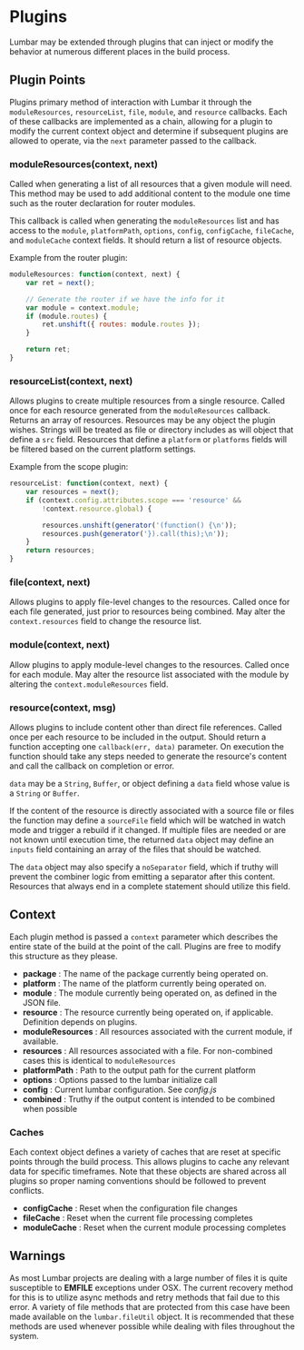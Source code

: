 # Plugins

Lumbar may be extended through plugins that can inject or modify the behavior at numerous different
places in the build process.

## Plugin Points

Plugins primary method of interaction with Lumbar it through the `moduleResources`, `resourceList`,
`file`, `module`, and `resource` callbacks. Each of these callbacks are implemented as a chain,
allowing for a plugin to modify the current context object and determine if subsequent plugins are
allowed to operate, via the `next` parameter passed to the callback.

### moduleResources(context, next)

Called when generating a list of all resources that a given module will need. This method may be
used to add additional content to the module one time such as the router declaration for router
modules.

This callback is called when generating the `moduleResources` list and has access to the
`module`, `platformPath`, `options`, `config`, `configCache`, `fileCache`, and `moduleCache`
context fields. It should return a list of resource objects.

Example from the router plugin:

``` javascript 
moduleResources: function(context, next) {
    var ret = next();

    // Generate the router if we have the info for it
    var module = context.module;
    if (module.routes) {
        ret.unshift({ routes: module.routes });
    }

    return ret;
}
```

### resourceList(context, next)

Allows plugins to create multiple resources from a single resource. Called once for each
resource generated from the `moduleResources` callback. Returns an array of resources.
Resources may be any object the plugin wishes. Strings will be treated as file or directory
includes as will object that define a `src` field. Resources that define a `platform` or
`platforms` fields will be filtered based on the current platform settings.

Example from the scope plugin:

``` javascript 
resourceList: function(context, next) {
    var resources = next();
    if (context.config.attributes.scope === 'resource' && 
        !context.resource.global) {

        resources.unshift(generator('(function() {\n'));
        resources.push(generator('}).call(this);\n'));
    }
    return resources;
}
```

### file(context, next)

Allows plugins to apply file-level changes to the resources. Called once for each file
generated, just prior to resources being combined. May alter the `context.resources` field
to change the resource list.

### module(context, next)

Allow plugins to apply module-level changes to the resources. Called once for each module.
May alter the resource list associated with the module by altering the `context.moduleResources`
field.

### resource(context, msg)

Allows plugins to include content other than direct file references. Called once per each resource
to be included in the output. Should return a function accepting one `callback(err, data)` parameter.
On execution the function should take any steps needed to generate the resource's content and call
the callback on completion or error.

`data` may be a `String`, `Buffer`, or object defining a `data` field whose value is a `String` or
`Buffer`.

If the content of the resource is directly associated with a source file or files the function may
define a `sourceFile` field which will be watched in watch mode and trigger a rebuild if it changed.
If multiple files are needed or are not known until execution time, the returned `data` object may
define an `inputs` field containing an array of the files that should be watched.

The `data` object may also specify a `noSeparator` field, which if truthy will prevent the combiner
logic from emitting a separator after this content. Resources that always end in a complete statement
should utilize this field.

## Context

Each plugin method is passed a `context` parameter which describes the entire state of the build
at the point of the call. Plugins are free to modify this structure as they please.

 * **package** : The name of the package currently being operated on.
 * **platform** : The name of the platform currently being operated on.
 * **module** : The module currently being operated on, as defined in the JSON file.
 * **resource** : The resource currently being operated on, if applicable. Definition depends on plugins.
 * **moduleResources** : All resources associated with the current module, if available.
 * **resources** : All resources associated with a file. For non-combined cases this is identical to `moduleResources`
 * **platformPath** : Path to the output path for the current platform
 * **options** : Options passed to the lumbar initialize call
 * **config** : Current lumbar configuration. See _config.js_
 * **combined** : Truthy if the output content is intended to be combined when possible

### Caches

Each context object defines a variety of caches that are reset at specific points through the
build process. This allows plugins to cache any relevant data for specific timeframes. Note
that these objects are shared across all plugins so proper naming conventions should be followed
to prevent conflicts.

 * **configCache** : Reset when the configuration file changes
 * **fileCache** : Reset when the current file processing completes
 * **moduleCache** : Reset when the current module processing completes

## Warnings

As most Lumbar projects are dealing with a large number of files it is quite susceptible to
**EMFILE** exceptions under OSX. The current recovery method for this is to utilize async
methods and retry methods that fail due to this error. A variety of file methods that are
protected from this case have been made available on the `lumbar.fileUtil` object. It
is recommended that these methods are used whenever possible while dealing with files throughout
the system.
